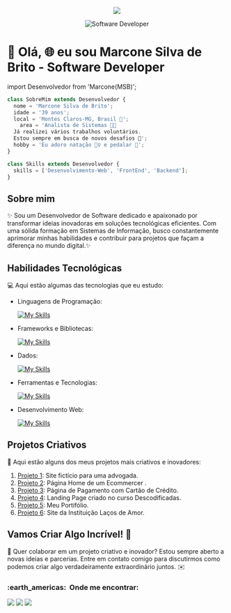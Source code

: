 <div align="center">
  <p align="center">
  <a href="https://github.com/marconesdb/readme-typing-svg"><img src="https://readme-typing-svg.herokuapp.com/?lines=Desenvolvedor%20FullStack%20;Sejam%20%20Bem-Vindos%20&font=Fira%20Code&center=true&width=440&height=45&color=2E8B57&vCenter=true&size=22"  ></a>
</p>
  <img src="https://repository-images.githubusercontent.com/462900780/0a10af70-6cbf-46df-9071-0ff586a3b1d6" alt="Software Developer">
</div>

# 🚀 Olá, **🌐** eu sou Marcone Silva de Brito - Software Developer 

import Desenvolvedor from 'Marcone(MSB)';

```js
class SobreMim extends Desenvolvedor {
  nome = 'Marcone Silva de Brito';
  idade = '39 anos';
  local = 'Montes Claros-MG, Brasil 🔰';
    area = 'Analista de Sistemas 👨‍🎓
  Já realizei vários trabalhos voluntários.
  Estou sempre em busca de novos desafios 🚀';
  hobby = 'Eu adoro natação 🏊‍♀️ e pedalar 🚵';
}

class Skills extends Desenvolvedor {
  skills = ['Desenvolvimento-Web', 'FrontEnd', 'Backend'];
}
```



## Sobre mim

✨ Sou um Desenvolvedor de Software dedicado e apaixonado por transformar ideias inovadoras em soluções tecnológicas eficientes. Com uma sólida formação em Sistemas de Informação, busco constantemente aprimorar minhas habilidades e contribuir para projetos que façam a diferença no mundo digital.✨



## Habilidades Tecnológicas

💻 Aqui estão algumas das tecnologias que eu estudo:

-  Linguagens de Programação: 

    [![My Skills](https://skillicons.dev/icons?i=php,javascript,python,java,typescript)](https://skillicons.dev)
- Frameworks e Bibliotecas: 

    [![My Skills](https://skillicons.dev/icons?i=next,react,tailwind,bootstrap,nodejs)](https://skillicons.dev)
- Dados: 

    [![My Skills](https://skillicons.dev/icons?i=mysql)](https://skillicons.dev)
- Ferramentas e Tecnologias: 

    [![My Skills](https://skillicons.dev/icons?i=git,github,visualstudio,eclipse,vite)](https://skillicons.dev)
- Desenvolvimento Web:

    [![My Skills](https://skillicons.dev/icons?i=html,css)](https://skillicons.dev) 
## Projetos Criativos

🎨 Aqui estão alguns dos meus projetos mais criativos e inovadores:


1. [Projeto 1](https://site-karina-cevalles.vercel.app/): Site fictício para uma advogada.
2. [Projeto 2](https://ecommerce-git-main-marconesbs-projects.vercel.app/): Página Home de um Ecommercer .
3. [Projeto 3](https://marconesdb.github.io/CreditCardForm/): Página de Pagamento com Cartão de Crédito.
4. [Projeto 4](https://marconesdb.github.io/ManageLandingpage/): Landing Page criado no curso Descodificadas.
5. [Projeto 5](https://layout-novo-portfolio.vercel.app/): Meu Portifólio.
6. [Projeto 6](https://site-lacosdeamor.vercel.app/): Site da Instituição Laços de Amor.

## Vamos Criar Algo Incrível! 💫

💬 Quer colaborar em um projeto criativo e inovador? Estou sempre aberto a novas ideias e parcerias. Entre em contato comigo para discutirmos como podemos criar algo verdadeiramente extraordinário juntos. ✉️

<div>
   <h3> :earth_americas: &nbsp;Onde me encontrar: </h3> 
 <a href="https://www.instagram.com/marcone.silv.3/" target="_blank"><img src="https://img.shields.io/badge/-Instagram-%23E4405F?style=for-the-badge&logo=instagram&logoColor=white" target="_blank"></a>
   <a href = "mailto:marconebritt@gmail.com"><img src="https://img.shields.io/badge/-Gmail-%23333?style=for-the-badge&logo=gmail&logoColor=white" target="_blank"></a>
  <a href="https://www.linkedin.com/in/marconesb/" target="_blank"><img src="https://img.shields.io/badge/-LinkedIn-%230077B5?style=for-the-badge&logo=linkedin&logoColor=white" target="_blank"></a>


